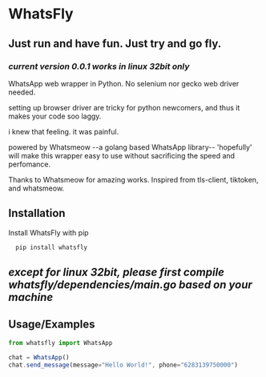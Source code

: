 # WhatsFly
## Just run and have fun. Just try and go fly. 

### *current version 0.0.1 works in linux 32bit only*

WhatsApp web wrapper in Python. No selenium nor gecko web driver needed. 

setting up browser driver are tricky for python newcomers, and thus it makes your code soo laggy.

i knew that feeling. it was painful.

powered by Whatsmeow --a golang based WhatsApp library-- 'hopefully' will make this wrapper easy to use without sacrificing the speed and perfomance.

Thanks to Whatsmeow for amazing works. Inspired from tls-client, tiktoken, and whatsmeow.

## Installation

Install WhatsFly with pip

```bash
  pip install whatsfly
```

## *except for linux 32bit, please first compile whatsfly/dependencies/main.go based on your machine*




## Usage/Examples

```javascript
from whatsfly import WhatsApp

chat = WhatsApp()
chat.send_message(message="Hello World!", phone="6283139750000")

